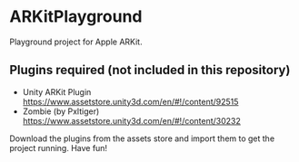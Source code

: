 # ARKitPlayground
Playground project for Apple ARKit.

## Plugins required (not included in this repository)
- Unity ARKit Plugin https://www.assetstore.unity3d.com/en/#!/content/92515
- Zombie (by Pxltiger) https://www.assetstore.unity3d.com/en/#!/content/30232

Download the plugins from the assets store and import them to get the project running.
Have fun!
